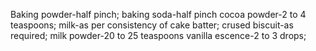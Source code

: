 Baking powder-half pinch;
 baking soda-half pinch
  cocoa powder-2 to 4 teaspoons;
  milk-as per consistency of cake batter;
 crused biscuit-as required;
 milk powder-20 to 25 teaspoons
 vanilla escence-2 to 3 drops;